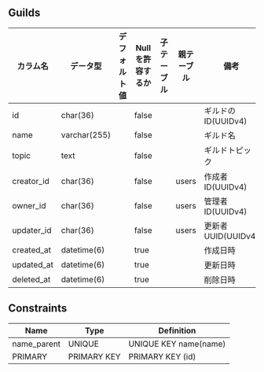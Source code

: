## Guilds

| カラム名 | データ型 | デフォルト値 | Nullを許容するか | 子テーブル | 親テーブル | 備考 |
| ---------- | ------------ | ------- | -------- | -------- | ------- | ------------------- |
| id  | char(36) | | false | | | ギルドのID(UUIDv4) |
| name | varchar(255) | | false | | | ギルド名 |
| topic | text | | false | | | ギルドトピック |
| creator_id | char(36) | | false | | users | 作成者ID(UUIDv4) |
| owner_id | char(36) | | false | | users | 管理者ID(UUIDv4) |
| updater_id | char(36) | | false | | users | 更新者UUID(UUIDv4) |
| created_at | datetime(6) | | true | | | 作成日時 |
| updated_at | datetime(6) | | true | | | 更新日時 |
| deleted_at | datetime(6) | | true | | | 削除日時 |


## Constraints

|     Name    |     Type    |          Definition          |
| ----------- | ----------- | ---------------------------- |
| name_parent | UNIQUE      | UNIQUE KEY name(name)        |
| PRIMARY     | PRIMARY KEY | PRIMARY KEY (id)             |

